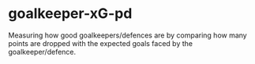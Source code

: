 # goalkeeper-xG-pd
Measuring how good goalkeepers/defences are by comparing how many points are dropped with the expected goals faced by the goalkeeper/defence.

